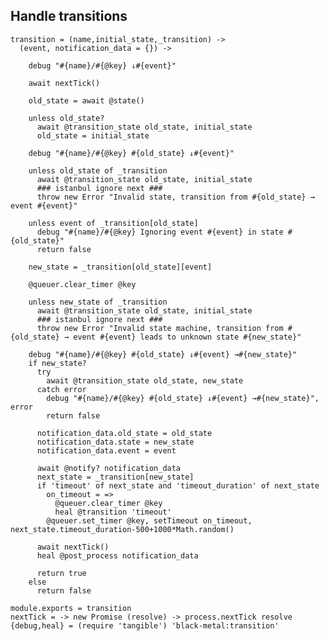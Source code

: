 Handle transitions
------------------

    transition = (name,initial_state,_transition) ->
      (event, notification_data = {}) ->

        debug "#{name}/#{@key} ↓#{event}"

        await nextTick()

        old_state = await @state()

        unless old_state?
          await @transition_state old_state, initial_state
          old_state = initial_state

        debug "#{name}/#{@key} #{old_state} ↓#{event}"

        unless old_state of _transition
          await @transition_state old_state, initial_state
          ### istanbul ignore next ###
          throw new Error "Invalid state, transition from #{old_state} → event #{event}"

        unless event of _transition[old_state]
          debug "#{name}/#{@key} Ignoring event #{event} in state #{old_state}"
          return false

        new_state = _transition[old_state][event]

        @queuer.clear_timer @key

        unless new_state of _transition
          await @transition_state old_state, initial_state
          ### istanbul ignore next ###
          throw new Error "Invalid state machine, transition from #{old_state} → event #{event} leads to unknown state #{new_state}"

        debug "#{name}/#{@key} #{old_state} ↓#{event} →#{new_state}"
        if new_state?
          try
            await @transition_state old_state, new_state
          catch error
            debug "#{name}/#{@key} #{old_state} ↓#{event} →#{new_state}", error
            return false

          notification_data.old_state = old_state
          notification_data.state = new_state
          notification_data.event = event

          await @notify? notification_data
          next_state = _transition[new_state]
          if 'timeout' of next_state and 'timeout_duration' of next_state
            on_timeout = =>
              @queuer.clear_timer @key
              heal @transition 'timeout'
            @queuer.set_timer @key, setTimeout on_timeout, next_state.timeout_duration-500+1000*Math.random()

          await nextTick()
          heal @post_process notification_data

          return true
        else
          return false

    module.exports = transition
    nextTick = -> new Promise (resolve) -> process.nextTick resolve
    {debug,heal} = (require 'tangible') 'black-metal:transition'
